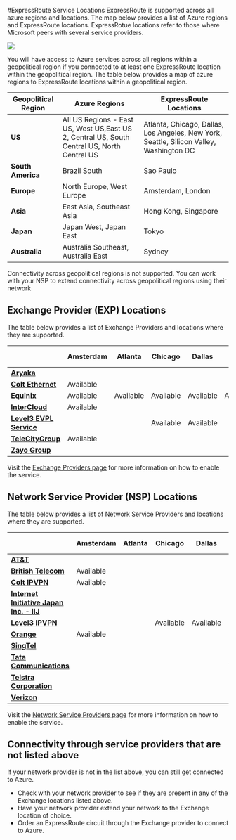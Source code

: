 <properties
   pageTitle="ExpressRoute Locations"
   description="This page provides a detailed overview of locations where services are offered and how to connect to Azure regions."
   services="expressroute"
   documentationCenter="na"
   authors="cherylmc"
   manager="adinah"
   editor="tysonn" />
<tags 
   ms.service="expressroute"
   ms.devlang="na"
   ms.topic="article"
   ms.tgt_pltfrm="na"
   ms.workload="infrastructure-services"
   ms.date="02/23/2015"
   ms.author="cherylmc" />

#ExpressRoute Service Locations
ExpressRoute is supported across all azure regions and locations. The map below provides a list of Azure regions and ExpressRoute locations. ExpressRotue locations refer to those where Microsoft peers with several service providers.
 
![](./media/expressroute-locations/expressroute-locations-map.png)

You will have access to Azure services across all regions within a geopolitical region if you connected to at least one ExpressRoute location within the geopolitical region. The table below provides a map of azure regions to ExpressRoute locations within a geopolitical region.

|**Geopolitical Region**|**Azure Regions**|**ExpressRoute Locations**|
|---|---|---|
|**US**|All US Regions - East US, West US,East US 2, Central US, South Central US, North Central US|Atlanta, Chicago, Dallas, Los Angeles, New York, Seattle, Silicon Valley, Washington DC|
|**South America**|Brazil South|Sao Paulo|
|**Europe**|North Europe, West Europe|Amsterdam, London|
|**Asia**|East Asia, Southeast Asia|Hong Kong, Singapore|
|**Japan**|Japan West, Japan East|Tokyo|
|**Australia**|Australia Southeast, Australia East|Sydney|

Connectivity across geopolitical regions is not supported. You can work with your NSP to extend connectivity across geopolitical regions using their network

## Exchange Provider (EXP) Locations
The table below provides a list of Exchange Providers and locations where they are supported.

| |**Amsterdam**|**Atlanta**|**Chicago**|**Dallas**|**Hong Kong**|**London**|**Los Angeles**|**New York**|**Sao Paulo**|**Seattle**|**Silicon Valley**|**Singapore**|**Sydney**|**Tokyo**|**Washington DC**|
|---|---|---|---|---|---|---|---|---|---|---|---|---|---|---|---|
|**[Aryaka](http://www.aryaka.com/)**| | | | | | | | | | |Available|Available| | |Available|
|**[Colt Ethernet](http://www.colt.net/uk/en/news/colt-announces-dedicated-cloud-access-for-microsoft-azure-services-en.htm)**|Available| | | | |Available| | | | | | | | | | |
|**[Equinix](http://www.equinix.com/solutions/partner-solutions/microsoft-windows-azure/)**|Available|Available|Available|Available|Available|Available|Available|Available|Available|Available|Available|Available|Available|Available|Available| 
|**[InterCloud](https://www.intercloud.com/)**|Available| | | | | | | | | | | | | |Available|
|**[Level3 EVPL Service](http://your.level3.com/LP=882?WT.tsrc=02192014LP882AzureVanityAzureText)**| | |Available|Available| |Available| | | |Available|Available| | | |Available|
|**[TeleCityGroup](http://www.telecitygroup.com/investor-centre/news_details.htm?locid=03100500400b00d&xml)**|Available| | | | |Available| | | | | | | | | |
|**[Zayo Group](http://www.zayo.com/)**| | | | | | | | | | | | | | |Available|



Visit the [Exchange Providers page](expressroute-exchange-providers.md) for more information on how to enable the service.


## Network Service Provider (NSP) Locations
The table below provides a list of Network Service Providers and locations where they are supported.

| |**Amsterdam**|**Atlanta**|**Chicago**|**Dallas**|**Hong Kong**|**London**|**Los Angeles**|**New York**|**Sao Paulo**|**Seattle**|**Silicon Valley**|**Singapore**|**Sydney**|**Tokyo**|**Washington DC**|
|---|---|---|---|---|---|---|---|---|---|---|---|---|---|---|---|
|**[AT&T](https://www.synaptic.att.com/clouduser/html/productdetail/ATT_NetBond.htm)**| | | | | | | | | | |Available| | | |Available|
|**[British Telecom](http://www.globalservices.bt.com/uk/en/news/bt_to_provide_connectivity_to_microsoft_azure)**|Available| | | | |Available| | | | | | | | | |
|**[Colt IPVPN](http://www.colt.net/uk/en/news/colt-announces-dedicated-cloud-access-for-microsoft-azure-services-en.htm)**|Available| | | | |Available| | | | | | | | | |
|**[Internet Initiative Japan Inc. - IIJ](http://www.iij.ad.jp/en/news/pressrelease/2013/pdf/Azure_E.pdf)**| | | | | | | | | | | | | |Available| |
|**[Level3 IPVPN](http://your.level3.com/LP=882?WT.tsrc=02192014LP882AzureVanityAzureText)**| | |Available|Available| |Available| | | |Available|Available| | | |Available|
|**[Orange](http://www.orange-business.com/)**|Available| | | | |Available| | | | | | | | | |
|**[SingTel](http://info.singtel.com/about-us/news-releases/singtel-provide-secure-private-access-microsoft-azure-public-cloud)**| | | | | | | | | | | |Available| | | |
|**[Tata Communications](http://www.tatacommunications.com/lp/izo/azure/azure_index.html)**| | | | |Available| | | | | | |Available| | | |
|**[Telstra Corporation](http://www.telstra.com.au/business-enterprise/network-services/networks/cloud-direct-connect/)**| | | | | | | | | | | | |Available| | |
|**[Verizon](http://www.verizonenterprise.com/news/2014/04/secure-cloud-interconnect-solutions-enterprise)**| | | | | |Available| | | | |Available| | | |Available|

Visit the [Network Service Providers page](expressroute-network-service-providers.md) for more information on how to enable the service.

## Connectivity through service providers that are not listed above
If your network provider is not in the list above, you can still get connected to Azure. 

- Check with your network provider to see if they are present in any of the Exchange locations listed above.
- Have your network provider extend your network to the Exchange location of choice.
- Order an ExpressRoute circuit through the Exchange provider to connect to Azure.

